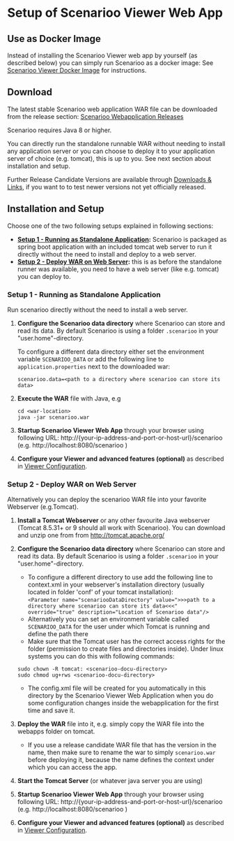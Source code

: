 # Setup of Scenarioo Viewer Web App

## Use as Docker Image

Instead of installing the Scenarioo Viewer web app by yourself (as described below) you can simply run Scenarioo as a docker image: See [Scenarioo Viewer Docker Image](Scenarioo-Viewer-Docker-Image.md) for instructions.

## Download

The latest stable Scenarioo web application WAR file can be downloaded from the release section:
[Scenarioo Webapplication Releases](https://github.com/scenarioo/scenarioo/releases)

Scenarioo requires Java 8 or higher. 

You can directly run the standalone runnable WAR without needing to install any application server or you can choose to deploy it to your application server of choice (e.g. tomcat), this is up to you. See next section about installation and setup.

Further Release Candidate Versions are available through [Downloads & Links](../downloads-and-links.md), if you want to to test newer versions not yet officially released.

## Installation and Setup

Choose one of the two following setups explained in following sections:
* **[Setup 1 - Running as Standalone Application](#setup-1---running-as-standalone-application):** Scenarioo is packaged as spring boot application with an included tomcat web server to run it directly without the need to install and deploy to a web server. 
* **[Setup 2 - Deploy WAR on Web Server](#setup-2---deploy-war-on-web-server):** this is as before the standalone runner was available, you need to have a web server (like e.g. tomcat) you can deploy to.

### Setup 1 - Running as Standalone Application

Run scenarioo directly without the need to install a web server.

1. **Configure the Scenarioo data directory** where Scenarioo can store and read its data. By default Scenarioo is using a folder `.scenarioo` in your "user.home"-directory.
    
    To configure a different data directory either set the environment variable `SCENARIOO_DATA` or add the following line to `application.properties` next to the downloaded war:  
    ```
    scenarioo.data=<path to a directory where scenarioo can store its data>
    ```
    
2. **Execute the WAR** file with Java, e.g 
     ```
     cd <war-location>
     java -jar scenarioo.war
     ```

3. **Startup Scenarioo Viewer Web App** through your browser using following URL: http://{your-ip-address-and-port-or-host-url}/scenarioo (e.g. http://localhost:8080/scenarioo )

4. **Configure your Viewer and advanced features (optional)** as described in [Viewer Configuration](Configuration.md).

### Setup 2 - Deploy WAR on Web Server

Alternatively you can deploy the scenarioo WAR file into your favorite Webserver (e.g.Tomcat).

1. **Install a Tomcat Webserver** or any other favourite Java webserver (Tomcat 8.5.31+ or 9 should all work with Scenarioo). You can download and unzip one from from http://tomcat.apache.org/ 

2. **Configure the Scenarioo data directory** where Scenarioo can store and read its data. By default Scenarioo is using a folder `.scenarioo` in your "user.home"-directory.
    * To configure a different directory to use add the following line to context.xml in your webserver's installation directory (usually located in folder 'conf' of your tomcat installation):  
`<Parameter name="scenariooDataDirectory" value=">>>path to a directory where scenarioo can store its data<<<" override="true" description="Location of Scenarioo data"/>`
    * Alternatively you can set an environment variable called `SCENARIOO_DATA` for the user under which Tomcat is running and define the path there
    * Make sure that the Tomcat user has the correct access rights for the folder (permission to create files and directories inside). Under linux systems you can do this with following commands:
     ```
     sudo chown -R tomcat: <scenarioo-docu-directory>
     sudo chmod ug+rws <scenarioo-docu-directory> 
     ```
    * The config.xml file will be created for you automatically in this directory by the Scenarioo Viewer Web Application when you do some configuration changes inside the webapplication for the first time and save it.
    
3. **Deploy the WAR** file into it, e.g. simply copy the WAR file into the webapps folder on tomcat. 
    * If you use a release candidate WAR file that has the version in the name, then make sure to rename the war to simply `scenarioo.war` before deploying it, because the name defines the context under which you can access the app.

4. **Start the Tomcat Server** (or whatever java server you are using)

5. **Startup Scenarioo Viewer Web App** through your browser using following URL: http://{your-ip-address-and-port-or-host-url}/scenarioo (e.g. http://localhost:8080/scenarioo )

6. **Configure your Viewer and advanced features (optional)** as described in [Viewer Configuration](Configuration.md).
